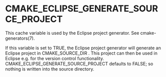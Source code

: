   

# CMAKE_ECLIPSE_GENERATE_SOURCE_PROJECT  
This cache variable is used by the Eclipse project generator.  See
cmake-generators(7).  

If this variable is set to TRUE, the Eclipse project generator will generate
an Eclipse project in CMAKE_SOURCE_DIR . This project can then
be used in Eclipse e.g. for the version control functionality.
CMAKE_ECLIPSE_GENERATE_SOURCE_PROJECT defaults to FALSE; so
nothing is written into the source directory.  

